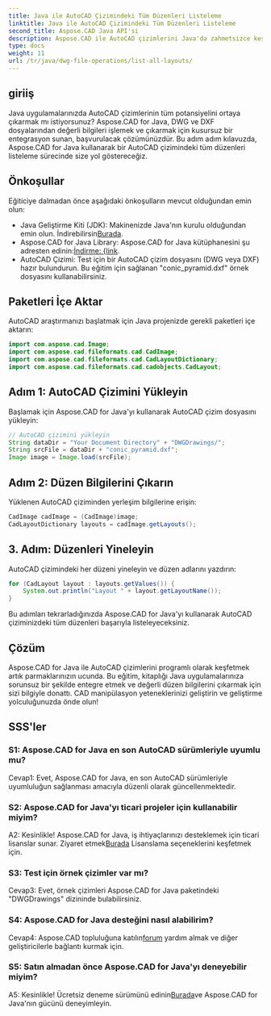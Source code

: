 ```yaml
---
title: Java ile AutoCAD Çizimindeki Tüm Düzenleri Listeleme
linktitle: Java ile AutoCAD Çizimindeki Tüm Düzenleri Listeleme
second_title: Aspose.CAD Java API'si
description: Aspose.CAD ile AutoCAD çizimlerini Java'da zahmetsizce keşfedin. Tüm düzenleri listeleyin, değerli bilgileri çıkarın. Kusursuz entegrasyon için hemen indirin!
type: docs
weight: 11
url: /tr/java/dwg-file-operations/list-all-layouts/
---
```

## giriiş

Java uygulamalarınızda AutoCAD çizimlerinin tüm potansiyelini ortaya çıkarmak mı istiyorsunuz? Aspose.CAD for Java, DWG ve DXF dosyalarından değerli bilgileri işlemek ve çıkarmak için kusursuz bir entegrasyon sunan, başvurulacak çözümünüzdür. Bu adım adım kılavuzda, Aspose.CAD for Java kullanarak bir AutoCAD çizimindeki tüm düzenleri listeleme sürecinde size yol göstereceğiz.

## Önkoşullar

Eğiticiye dalmadan önce aşağıdaki önkoşulların mevcut olduğundan emin olun:
- Java Geliştirme Kiti (JDK): Makinenizde Java'nın kurulu olduğundan emin olun. İndirebilirsin[Burada](https://www.oracle.com/java/technologies/javase-downloads.html).
-  Aspose.CAD for Java Library: Aspose.CAD for Java kütüphanesini şu adresten edinin:[İndirme: {link](https://releases.aspose.com/cad/java/).
- AutoCAD Çizimi: Test için bir AutoCAD çizim dosyasını (DWG veya DXF) hazır bulundurun. Bu eğitim için sağlanan "conic_pyramid.dxf" örnek dosyasını kullanabilirsiniz.

## Paketleri İçe Aktar

AutoCAD araştırmanızı başlatmak için Java projenizde gerekli paketleri içe aktarın:

```java
import com.aspose.cad.Image;
import com.aspose.cad.fileformats.cad.CadImage;
import com.aspose.cad.fileformats.cad.CadLayoutDictionary;
import com.aspose.cad.fileformats.cad.cadobjects.CadLayout;
```

## Adım 1: AutoCAD Çizimini Yükleyin

Başlamak için Aspose.CAD for Java'yı kullanarak AutoCAD çizim dosyasını yükleyin:

```java
// AutoCAD çizimini yükleyin
String dataDir = "Your Document Directory" + "DWGDrawings/";
String srcFile = dataDir + "conic_pyramid.dxf";
Image image = Image.load(srcFile);
```

## Adım 2: Düzen Bilgilerini Çıkarın

Yüklenen AutoCAD çiziminden yerleşim bilgilerine erişin:

```java
CadImage cadImage = (CadImage)image;
CadLayoutDictionary layouts = cadImage.getLayouts();
```

## 3. Adım: Düzenleri Yineleyin

AutoCAD çizimindeki her düzeni yineleyin ve düzen adlarını yazdırın:

```java
for (CadLayout layout : layouts.getValues()) {
    System.out.println("Layout " + layout.getLayoutName());
}
```

Bu adımları tekrarladığınızda Aspose.CAD for Java'yı kullanarak AutoCAD çiziminizdeki tüm düzenleri başarıyla listeleyeceksiniz.

## Çözüm

Aspose.CAD for Java ile AutoCAD çizimlerini programlı olarak keşfetmek artık parmaklarınızın ucunda. Bu eğitim, kitaplığı Java uygulamalarınıza sorunsuz bir şekilde entegre etmek ve değerli düzen bilgilerini çıkarmak için sizi bilgiyle donattı. CAD manipülasyon yeteneklerinizi geliştirin ve geliştirme yolculuğunuzda önde olun!

## SSS'ler

### S1: Aspose.CAD for Java en son AutoCAD sürümleriyle uyumlu mu?

Cevap1: Evet, Aspose.CAD for Java, en son AutoCAD sürümleriyle uyumluluğun sağlanması amacıyla düzenli olarak güncellenmektedir.

### S2: Aspose.CAD for Java'yı ticari projeler için kullanabilir miyim?

 A2: Kesinlikle! Aspose.CAD for Java, iş ihtiyaçlarınızı desteklemek için ticari lisanslar sunar. Ziyaret etmek[Burada](https://purchase.aspose.com/buy) Lisanslama seçeneklerini keşfetmek için.

### S3: Test için örnek çizimler var mı?

Cevap3: Evet, örnek çizimleri Aspose.CAD for Java paketindeki "DWGDrawings" dizininde bulabilirsiniz.

### S4: Aspose.CAD for Java desteğini nasıl alabilirim?

 Cevap4: Aspose.CAD topluluğuna katılın[forum](https://forum.aspose.com/c/cad/19) yardım almak ve diğer geliştiricilerle bağlantı kurmak için.

### S5: Satın almadan önce Aspose.CAD for Java'yı deneyebilir miyim?

 A5: Kesinlikle! Ücretsiz deneme sürümünü edinin[Burada](https://releases.aspose.com/)ve Aspose.CAD for Java'nın gücünü deneyimleyin.